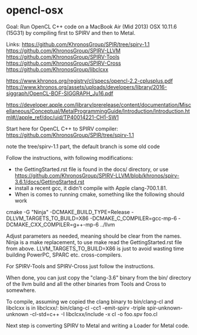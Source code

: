 # opencl-osx

Goal: Run OpenCL C++ code on a MacBook Air (Mid 2013) OSX 10.11.6 (15G31) by compiling first to SPIRV and then to Metal.

Links:
https://github.com/KhronosGroup/SPIR/tree/spirv-1.1
https://github.com/KhronosGroup/SPIRV-LLVM
https://github.com/KhronosGroup/SPIRV-Tools
https://github.com/KhronosGroup/SPIRV-Cross
https://github.com/KhronosGroup/libclcxx

https://www.khronos.org/registry/cl/specs/opencl-2.2-cplusplus.pdf
https://www.khronos.org/assets/uploads/developers/library/2016-siggraph/OpenCL-BOF-SIGGRAPH_Ju16.pdf

https://developer.apple.com/library/prerelease/content/documentation/Miscellaneous/Conceptual/MetalProgrammingGuide/Introduction/Introduction.html#//apple_ref/doc/uid/TP40014221-CH1-SW1

Start here for OpenCL C++ to SPIRV compiler:
https://github.com/KhronosGroup/SPIR/tree/spirv-1.1

note the tree/spirv-1.1 part, the default branch is some old code

Follow the instructions, with following modifications:
* the GettingStarted.rst file is found in the docs/ directory, or use https://github.com/KhronosGroup/SPIRV-LLVM/blob/khronos/spirv-3.6.1/docs/GettingStarted.rst
* install a recent gcc, it didn't compile with Apple clang-700.1.81.
* When is comes to running cmake, something like the following should work

cmake -G "Ninja" -DCMAKE_BUILD_TYPE=Release -DLLVM_TARGETS_TO_BUILD=X86 -DCMAKE_C_COMPILER=gcc-mp-6 -DCMAKE_CXX_COMPILER=g++-mp-6 ../llvm

Adjust parameters as needed, meaning should be clear from the names. Ninja is a make replacement, to use make read the GettingStarted.rst file from above. LLVM_TARGETS_TO_BUILD=X86 is just to avoid wasting time building PowerPC, SPARC etc. cross-compilers.

For SPIRV-Tools and SPIRV-Cross just follow the instructions.

When done, you can just copy the "clang-3.6" binary from the bin/ directory of the llvm build and all the other binaries from Tools and Cross to somewhere.

To compile, assuming we copied the clang binary to bin/clang-cl and libclcxx is in libclcxx/:
bin/clang-cl -cc1 -emit-spirv -triple spir-unknown-unknown -cl-std=c++ -I libclcxx/include -x cl -o foo.spv foo.cl

Next step is converting SPIRV to Metal and writing a Loader for Metal code.
